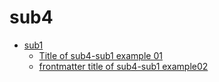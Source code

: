# sub4
<!--- Generate by gomdtoc start --->
  - [sub1](sub1)
     - [Title of sub4-sub1 example 01](sub1\example01.md)
     - [frontmatter title of sub4-sub1 example02](sub1\example02.md)
<!--- Generate by gomdtoc end --->

